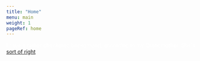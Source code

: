 ```yaml
---
title: "Home"
menu: main
weight: 1
pageRef: home
---
```


<p style="color: white">I have a rather checkered background, according to my Grandmother. She's <a href="about">sort of right</a>.</p>

